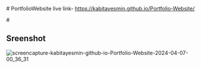 ﻿#</h2> PortfolioWebsite</h2>
 live link- https://kabitayesmin.github.io/Portfolio-Website/

 #<h2>Sreenshot</h2>
![screencapture-kabitayesmin-github-io-Portfolio-Website-2024-04-07-00_36_31](https://github.com/KabitaYesmin/Portfolio-Website/assets/121848616/98cb1529-3d95-426c-a715-63e40f2262ee)
